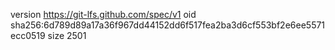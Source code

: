version https://git-lfs.github.com/spec/v1
oid sha256:6d789d89a17a36f967dd44152dd6f517fea2ba3d6cf553bf2e6ee5571ecc0519
size 2501
